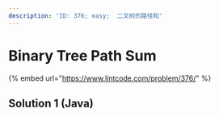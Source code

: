 ```yaml
---
description: 'ID: 376; easy;  二叉树的路径和'
---
```


# Binary Tree Path Sum

{% embed url="https://www.lintcode.com/problem/376/" %}

## Solution 1 \(Java\)

```java

```

